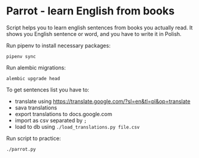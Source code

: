 # Parrot - learn English from books

Script helps you to learn english sentences from books you actually read. It shows you English sentence or word, and you have to write it in Polish.

Run pipenv to install necessary packages:

    pipenv sync

Run alembic migrations:

    alembic upgrade head

To get sentences list you have to:
* translate using https://translate.google.com/?sl=en&tl=pl&op=translate
* sava translations
* export translations to docs.google.com
* import as csv separated by `;`
* load to db using `./load_translations.py file.csv`

Run script to practice:

    ./parrot.py
